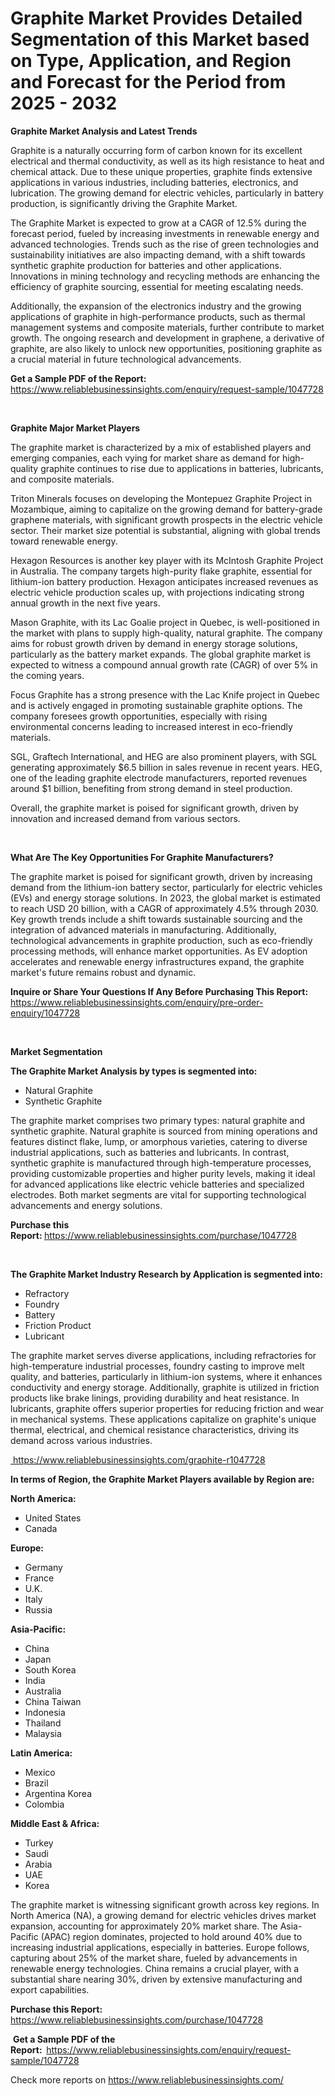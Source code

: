 <p><h1>Graphite Market Provides Detailed Segmentation of this Market based on Type, Application, and Region and Forecast for the Period from 2025 - 2032</h1></p><p><strong>Graphite Market Analysis and Latest Trends</strong></p>
<p><p>Graphite is a naturally occurring form of carbon known for its excellent electrical and thermal conductivity, as well as its high resistance to heat and chemical attack. Due to these unique properties, graphite finds extensive applications in various industries, including batteries, electronics, and lubrication. The growing demand for electric vehicles, particularly in battery production, is significantly driving the Graphite Market.</p><p>The Graphite Market is expected to grow at a CAGR of 12.5% during the forecast period, fueled by increasing investments in renewable energy and advanced technologies. Trends such as the rise of green technologies and sustainability initiatives are also impacting demand, with a shift towards synthetic graphite production for batteries and other applications. Innovations in mining technology and recycling methods are enhancing the efficiency of graphite sourcing, essential for meeting escalating needs.</p><p>Additionally, the expansion of the electronics industry and the growing applications of graphite in high-performance products, such as thermal management systems and composite materials, further contribute to market growth. The ongoing research and development in graphene, a derivative of graphite, are also likely to unlock new opportunities, positioning graphite as a crucial material in future technological advancements.</p></p>
<p><strong>Get a Sample PDF of the Report:&nbsp;</strong> <a href="https://www.reliablebusinessinsights.com/enquiry/request-sample/1047728?utm_campaign=2250&utm_medium=2&utm_source=Github&utm_content=ia&utm_term=31012025&utm_id=graphite">https://www.reliablebusinessinsights.com/enquiry/request-sample/1047728</a></p>
<p>&nbsp;</p>
<p><strong>Graphite Major Market Players</strong></p>
<p><p>The graphite market is characterized by a mix of established players and emerging companies, each vying for market share as demand for high-quality graphite continues to rise due to applications in batteries, lubricants, and composite materials.</p><p>Triton Minerals focuses on developing the Montepuez Graphite Project in Mozambique, aiming to capitalize on the growing demand for battery-grade graphene materials, with significant growth prospects in the electric vehicle sector. Their market size potential is substantial, aligning with global trends toward renewable energy.</p><p>Hexagon Resources is another key player with its McIntosh Graphite Project in Australia. The company targets high-purity flake graphite, essential for lithium-ion battery production. Hexagon anticipates increased revenues as electric vehicle production scales up, with projections indicating strong annual growth in the next five years.</p><p>Mason Graphite, with its Lac Goalie project in Quebec, is well-positioned in the market with plans to supply high-quality, natural graphite. The company aims for robust growth driven by demand in energy storage solutions, particularly as the battery market expands. The global graphite market is expected to witness a compound annual growth rate (CAGR) of over 5% in the coming years.</p><p>Focus Graphite has a strong presence with the Lac Knife project in Quebec and is actively engaged in promoting sustainable graphite options. The company foresees growth opportunities, especially with rising environmental concerns leading to increased interest in eco-friendly materials.</p><p>SGL, Graftech International, and HEG are also prominent players, with SGL generating approximately $6.5 billion in sales revenue in recent years. HEG, one of the leading graphite electrode manufacturers, reported revenues around $1 billion, benefiting from strong demand in steel production.</p><p>Overall, the graphite market is poised for significant growth, driven by innovation and increased demand from various sectors.</p></p>
<p>&nbsp;</p>
<p><strong>What Are The Key Opportunities For Graphite Manufacturers?</strong></p>
<p><p>The graphite market is poised for significant growth, driven by increasing demand from the lithium-ion battery sector, particularly for electric vehicles (EVs) and energy storage solutions. In 2023, the global market is estimated to reach USD 20 billion, with a CAGR of approximately 4.5% through 2030. Key growth trends include a shift towards sustainable sourcing and the integration of advanced materials in manufacturing. Additionally, technological advancements in graphite production, such as eco-friendly processing methods, will enhance market opportunities. As EV adoption accelerates and renewable energy infrastructures expand, the graphite market's future remains robust and dynamic.</p></p>
<p><strong>Inquire or Share Your Questions If Any Before Purchasing This Report:</strong> <a href="https://www.reliablebusinessinsights.com/enquiry/pre-order-enquiry/1047728?utm_campaign=2250&utm_medium=2&utm_source=Github&utm_content=ia&utm_term=31012025&utm_id=graphite">https://www.reliablebusinessinsights.com/enquiry/pre-order-enquiry/1047728</a></p>
<p>&nbsp;</p>
<p><strong>Market Segmentation</strong></p>
<p><strong>The Graphite Market Analysis by types is segmented into:</strong></p>
<p><ul><li>Natural Graphite</li><li>Synthetic Graphite</li></ul></p>
<p><p>The graphite market comprises two primary types: natural graphite and synthetic graphite. Natural graphite is sourced from mining operations and features distinct flake, lump, or amorphous varieties, catering to diverse industrial applications, such as batteries and lubricants. In contrast, synthetic graphite is manufactured through high-temperature processes, providing customizable properties and higher purity levels, making it ideal for advanced applications like electric vehicle batteries and specialized electrodes. Both market segments are vital for supporting technological advancements and energy solutions.</p></p>
<p><strong>Purchase this Report:&nbsp;</strong><a href="https://www.reliablebusinessinsights.com/purchase/1047728?utm_campaign=2250&utm_medium=2&utm_source=Github&utm_content=ia&utm_term=31012025&utm_id=graphite">https://www.reliablebusinessinsights.com/purchase/1047728</a></p>
<p>&nbsp;</p>
<p><strong>The Graphite Market Industry Research by Application is segmented into:</strong></p>
<p><ul><li>Refractory</li><li>Foundry</li><li>Battery</li><li>Friction Product</li><li>Lubricant</li></ul></p>
<p><p>The graphite market serves diverse applications, including refractories for high-temperature industrial processes, foundry casting to improve melt quality, and batteries, particularly in lithium-ion systems, where it enhances conductivity and energy storage. Additionally, graphite is utilized in friction products like brake linings, providing durability and heat resistance. In lubricants, graphite offers superior properties for reducing friction and wear in mechanical systems. These applications capitalize on graphite's unique thermal, electrical, and chemical resistance characteristics, driving its demand across various industries.</p></p>
<p><a href="https://www.reliablebusinessinsights.com/graphite-r1047728?utm_campaign=2250&utm_medium=2&utm_source=Github&utm_content=ia&utm_term=31012025&utm_id=graphite">&nbsp;https://www.reliablebusinessinsights.com/graphite-r1047728</a></p>
<p><strong>In terms of Region, the Graphite Market Players available by Region are:</strong></p>
<p>
    <p> <strong> North America: </strong>
        <ul>
            <li>United States</li>
            <li>Canada</li>
        </ul>
        </p> 
    <p> <strong> Europe: </strong>
        <ul>
            <li>Germany</li>
            <li>France</li>
            <li>U.K.</li>
            <li>Italy</li>
            <li>Russia</li>
        </ul>
        </p> 
    <p> <strong> Asia-Pacific: </strong>
        <ul>
            <li>China</li>
            <li>Japan</li>
            <li>South Korea</li>
            <li>India</li>
            <li>Australia</li>
            <li>China Taiwan</li>
            <li>Indonesia</li>
            <li>Thailand</li>
            <li>Malaysia</li>
        </ul>
        </p> 
    <p> <strong> Latin America: </strong>
        <ul>
            <li>Mexico</li>
            <li>Brazil</li>
            <li>Argentina Korea</li>
            <li>Colombia</li>
        </ul>
        </p> 
    <p> <strong> Middle East & Africa: </strong>
        <ul>
            <li>Turkey</li>
            <li>Saudi</li>
            <li>Arabia</li>
            <li>UAE</li>
            <li>Korea</li>
        </ul>
    </p>
    </p>
<p><p>The graphite market is witnessing significant growth across key regions. In North America (NA), a growing demand for electric vehicles drives market expansion, accounting for approximately 20% market share. The Asia-Pacific (APAC) region dominates, projected to hold around 40% due to increasing industrial applications, especially in batteries. Europe follows, capturing about 25% of the market share, fueled by advancements in renewable energy technologies. China remains a crucial player, with a substantial share nearing 30%, driven by extensive manufacturing and export capabilities.</p></p>
<p><strong>Purchase this Report: </strong><a href="https://www.reliablebusinessinsights.com/purchase/1047728?utm_campaign=2250&utm_medium=2&utm_source=Github&utm_content=ia&utm_term=31012025&utm_id=graphite">https://www.reliablebusinessinsights.com/purchase/1047728</a></p>
<p>&nbsp;<strong>Get a Sample PDF of the Report:&nbsp;&nbsp;</strong><a href="https://www.reliablebusinessinsights.com/enquiry/request-sample/1047728?utm_campaign=2250&utm_medium=2&utm_source=Github&utm_content=ia&utm_term=31012025&utm_id=graphite">https://www.reliablebusinessinsights.com/enquiry/request-sample/1047728</a></p>
<p><strong></strong></p>
<p>Check more reports on <a href="https://www.reliablebusinessinsights.com/?utm_campaign=2250&utm_medium=2&utm_source=Github&utm_content=ia&utm_term=31012025&utm_id=graphite">https://www.reliablebusinessinsights.com/</a></p>